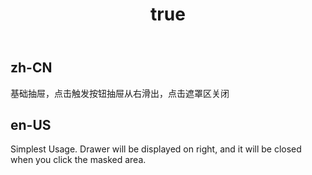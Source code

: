 ﻿---
order: 0
title:
  zh-CN: 基础抽屉
  en-US: Basic Drawer
---

## zh-CN
基础抽屉，点击触发按钮抽屉从右滑出，点击遮罩区关闭


## en-US
Simplest Usage. Drawer will be displayed on right, and it will be closed when you click the masked area.
